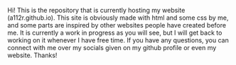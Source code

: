 Hi! This is the repository that is currently hosting my website (a112r.github.io). 
This site is obviously made with html and some css by me, and some parts are inspired by other websites people have created before me.
It is currently a work in progress as you will see, but I will get back to working on it whenever I have free time.
If you have any questions, you can connect with me over my socials given on my github profile or even my website.
Thanks!

